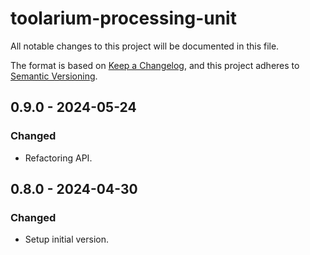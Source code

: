 # toolarium-processing-unit

All notable changes to this project will be documented in this file.

The format is based on [Keep a Changelog](https://keepachangelog.com/en/1.0.0/),
and this project adheres to [Semantic Versioning](https://semver.org/spec/v2.0.0.html).

## 0.9.0 - 2024-05-24
### Changed
- Refactoring API.

## 0.8.0 - 2024-04-30
### Changed
- Setup initial version.
